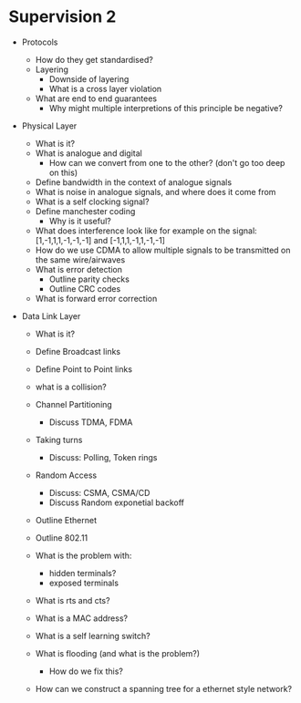 # Supervision 2

- Protocols
  - How do they get standardised?
  - Layering
    - Downside of layering
    - What is a cross layer violation
  - What are end to end guarantees
    - Why might multiple interpretions of this principle be negative?
  
- Physical Layer
  - What is it?
  - What is analogue and digital
    - How can we convert from one to the other? (don't go too deep on this)
  - Define bandwidth in the context of analogue signals
  - What is noise in analogue signals, and where does it come from
  - What is a self clocking signal?
  - Define manchester coding
    - Why is it useful?
  - What does interference look like for example on the signal: [1,-1,1,1,-1,-1,-1] and [-1,1,1,-1,1,-1,-1]
  - How do we use CDMA to allow multiple signals to be transmitted on the same wire/airwaves
  - What is error detection
    - Outline parity checks
    - Outline CRC codes
  - What is forward error correction
  
- Data Link Layer
  - What is it?
  - Define Broadcast links
  - Define Point to Point links
  - what is a collision?
  - Channel Partitioning
    - Discuss TDMA, FDMA
  - Taking turns
    - Discuss: Polling, Token rings
  - Random Access
    - Discuss: CSMA, CSMA/CD
    - Discuss Random exponetial backoff
  - Outline Ethernet
  - Outline 802.11
  - What is the problem with: 
    - hidden terminals?
    - exposed terminals
  - What is rts and cts?

  - What is a MAC address?
  - What is a self learning switch?
  - What is flooding (and what is the problem?)
    - How do we fix this?
  - How can we construct a spanning tree for a ethernet style network?

